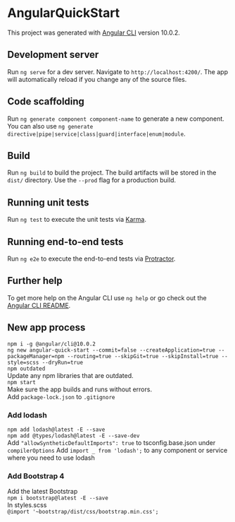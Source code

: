 # AngularQuickStart

This project was generated with [Angular CLI](https://github.com/angular/angular-cli) version 10.0.2.

## Development server

Run `ng serve` for a dev server. Navigate to `http://localhost:4200/`. The app will automatically reload if you change any of the source files.

## Code scaffolding

Run `ng generate component component-name` to generate a new component. You can also use `ng generate directive|pipe|service|class|guard|interface|enum|module`.

## Build

Run `ng build` to build the project. The build artifacts will be stored in the `dist/` directory. Use the `--prod` flag for a production build.

## Running unit tests

Run `ng test` to execute the unit tests via [Karma](https://karma-runner.github.io).

## Running end-to-end tests

Run `ng e2e` to execute the end-to-end tests via [Protractor](http://www.protractortest.org/).

## Further help

To get more help on the Angular CLI use `ng help` or go check out the [Angular CLI README](https://github.com/angular/angular-cli/blob/master/README.md).

## New app process
`npm i -g @angular/cli@10.0.2`  
`ng new angular-quick-start --commit=false --createApplication=true --packageManager=npm --routing=true --skipGit=true --skipInstall=true --style=scss --dryRun=true`  
`npm outdated`  
Update any npm libraries that are outdated.  
`npm start`  
Make sure the app builds and runs without errors.  
Add `package-lock.json` to `.gitignore`

### Add lodash
`npm add lodash@latest -E --save`  
`npm add @types/lodash@latest -E --save-dev`  
Add `"allowSyntheticDefaultImports": true` to tsconfig.base.json under `compilerOptions`
Add `import _ from 'lodash';` to any component or service where you need to use lodash

### Add Bootstrap 4
Add the latest Bootstrap  
`npm i bootstrap@latest -E --save`  
In styles.scss  
`@import '~bootstrap/dist/css/bootstrap.min.css';`
